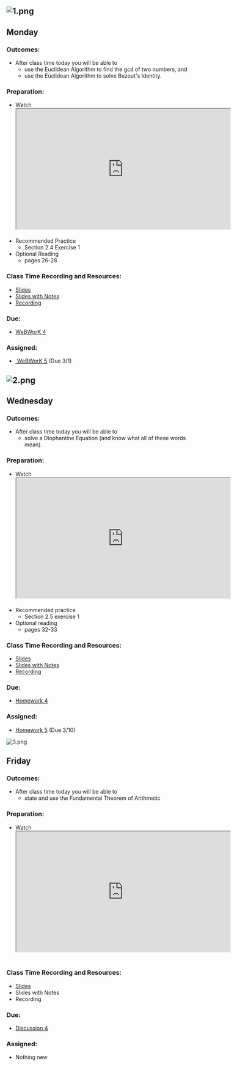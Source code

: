<h2><img role="presentation" src="https://uweau.instructure.com/courses/365635/files/30626733/preview?verifier=otBRMAuRuo8P5ytEYDi0bPJnRB7EHK3oN9adkWFH" alt="1.png" data-api-endpoint="https://uweau.instructure.com/api/v1/courses/365635/files/30626733" data-api-returntype="File"> &nbsp;&nbsp;&nbsp;</h2>
<h2>Monday</h2>
<h3>Outcomes:</h3>
<ul>
<li>After class time today you will be able to
<ul>
<li>use the Euclidean Algorithm to find the gcd of two numbers, and</li>
<li>use the Euclidean Algorithm to solve Bezout's Identity.</li>
</ul>
</li>
</ul>
<h3>Preparation:</h3>
<ul>
<li>Watch<br><iframe title="embedded content" src="https://www.youtube.com/embed/fwuj4yzoX1o" width="560" height="315" allowfullscreen="allowfullscreen" allow="accelerometer; autoplay; clipboard-write; encrypted-media; gyroscope; picture-in-picture"></iframe>&nbsp;</li>
<li>Recommended Practice
<ul>
<li>Section 2.4 Exercise 1</li>
</ul>
</li>
<li>Optional Reading
<ul>
<li>pages 26-28</li>
</ul>
</li>
</ul>
<h3>Class Time Recording and Resources:</h3>
<ul>
<li><a class="instructure_file_link instructure_scribd_file" title="ws2-4-euclideanalgorithm.pdf" href="https://uweau.instructure.com/courses/365635/files/30686957?verifier=olDtNJQdNP1TRlqhUwnlKVCFJT3Fk63ZrBaDxuwR&amp;wrap=1" target="_blank" data-canvas-previewable="false" data-api-endpoint="https://uweau.instructure.com/api/v1/courses/365635/files/30686957" data-api-returntype="File">Slides</a></li>
<li><a class="instructure_file_link instructure_scribd_file" title="341Notes_3-1-21.pdf" href="https://uweau.instructure.com/courses/365635/files/30761185?verifier=mAOOW9ZwmAkuOXmI6u5vbVNGCsO0sjANIPM45b4W&amp;wrap=1" target="_blank" data-canvas-previewable="false" data-api-endpoint="https://uweau.instructure.com/api/v1/courses/365635/files/30761185" data-api-returntype="File">Slides with Notes</a></li>
<li><a class="instructure_file_link inline_disabled" href="https://us-lti.bbcollab.com/recording/2b6fdc77afa34952b7242a3ec517606b" target="_blank">Recording</a></li>
</ul>
<h3>Due:</h3>
<ul>
<li><a title="WeBWorK 4 - Division Algorithm and GCD" href="https://uweau.instructure.com/courses/365635/assignments/3247200" data-api-endpoint="https://uweau.instructure.com/api/v1/courses/365635/assignments/3247200" data-api-returntype="Assignment">WeBWorK 4</a></li>
</ul>
<h3>Assigned:</h3>
<ul>
<li><a title="WeBWorK 5" href="https://uweau.instructure.com/courses/365635/assignments/3265055" data-api-endpoint="https://uweau.instructure.com/api/v1/courses/365635/assignments/3265055" data-api-returntype="Assignment">&nbsp;WeBWorK 5</a> (Due 3/1)</li>
</ul>
<h2><img role="presentation" src="https://uweau.instructure.com/courses/365635/files/30626909/preview?verifier=B1D39hf3eWOg8o45omH5fbl9JMEJs4dhgQauhQG2" alt="2.png" data-api-endpoint="https://uweau.instructure.com/api/v1/courses/365635/files/30626909" data-api-returntype="File"> &nbsp;&nbsp;&nbsp;</h2>
<h2>Wednesday</h2>
<h3>Outcomes:</h3>
<ul>
<li>After class time today you will be able to
<ul>
<li>solve a Diophantine Equation (and know what all of these words mean).</li>
</ul>
</li>
</ul>
<h3>Preparation:</h3>
<ul>
<li>Watch<br><iframe title="embedded content" src="https://www.youtube.com/embed/FjliV5u2IVw" width="560" height="315" allowfullscreen="allowfullscreen" allow="accelerometer; autoplay; clipboard-write; encrypted-media; gyroscope; picture-in-picture"></iframe>&nbsp;</li>
<li>Recommended practice<br>
<ul>
<li>Section 2.5 exercise 1</li>
</ul>
</li>
<li>Optional reading
<ul>
<li>pages 32-33</li>
</ul>
</li>
</ul>
<h3>Class Time Recording and Resources:</h3>
<ul>
<li><a class="instructure_file_link instructure_scribd_file" title="ws2-5-diophantine_equations.pdf" href="https://uweau.instructure.com/courses/365635/files/30828444?verifier=AXlO1yTZeXv5mZI0Uj9ybir7blXy8bxIU9Q33zrs&amp;wrap=1" target="_blank" data-canvas-previewable="false" data-api-endpoint="https://uweau.instructure.com/api/v1/courses/365635/files/30828444" data-api-returntype="File">Slides</a></li>
<li><a class="instructure_file_link instructure_scribd_file" title="341Notes_3-3-21.pdf" href="https://uweau.instructure.com/courses/365635/files/30881766?verifier=PWHZ7VSKMiVGaVBZNn1qqEcpJ0K6f9WWcGVZU6aN&amp;wrap=1" target="_blank" data-canvas-previewable="false" data-api-endpoint="https://uweau.instructure.com/api/v1/courses/365635/files/30881766" data-api-returntype="File">Slides with Notes</a></li>
<li><a class="instructure_file_link inline_disabled" href="https://us-lti.bbcollab.com/recording/e4ec2e07702249088a7e61092026585d" target="_blank">Recording</a></li>
</ul>
<h3>Due:</h3>
<ul>
<li><a title="Homework 4" href="https://uweau.instructure.com/courses/365635/assignments/3254864" data-api-endpoint="https://uweau.instructure.com/api/v1/courses/365635/assignments/3254864" data-api-returntype="Assignment">Homework 4</a>&nbsp;</li>
</ul>
<h3>Assigned:</h3>
<ul>
<li><a title="Homework 5" href="https://uweau.instructure.com/courses/365635/assignments/3271549" data-api-endpoint="https://uweau.instructure.com/api/v1/courses/365635/assignments/3271549" data-api-returntype="Assignment">Homework 5</a> (Due 3/10)</li>
</ul>
<p><img role="presentation" src="https://uweau.instructure.com/courses/365635/files/30626971/preview?verifier=t8twXMb77k3AtddLg6cFwwE6QQm98ENVz54kbd8z" alt="3.png" data-api-endpoint="https://uweau.instructure.com/api/v1/courses/365635/files/30626971" data-api-returntype="File"> &nbsp;&nbsp;&nbsp;</p>
<h2>Friday</h2>
<h3>Outcomes:</h3>
<ul>
<li>After class time today you will be able to
<ul>
<li>state and use the Fundamental Theorem of Arithmetic</li>
</ul>
</li>
</ul>
<h3>Preparation:</h3>
<ul>
<li>Watch<br><iframe title="embedded content" src="https://www.youtube.com/embed/IQofiPqhJ_s" width="560" height="315" allowfullscreen="allowfullscreen" allow="accelerometer; autoplay; clipboard-write; encrypted-media; gyroscope; picture-in-picture"></iframe>&nbsp;</li>
</ul>
<h3>Class Time Recording and Resources:</h3>
<ul>
<li><a class="instructure_file_link instructure_scribd_file" title="ws3-1-fund_thm_arithmetic.pdf" href="https://uweau.instructure.com/courses/365635/files/30962991?verifier=ZbEb80j8HY5X2dCavqMe2gG47zOwG6lvxVCkXbT3&amp;wrap=1" target="_blank" data-canvas-previewable="false" data-api-endpoint="https://uweau.instructure.com/api/v1/courses/365635/files/30962991" data-api-returntype="File">Slides</a></li>
<li>Slides with Notes</li>
<li>Recording</li>
</ul>
<h3>Due:</h3>
<ul>
<li><a title="Discussion 4" href="https://uweau.instructure.com/courses/365635/discussion_topics/2366634" data-api-endpoint="https://uweau.instructure.com/api/v1/courses/365635/discussion_topics/2366634" data-api-returntype="Discussion">Discussion 4</a></li>
</ul>
<h3>Assigned:</h3>
<ul>
<li>Nothing new</li>
</ul>